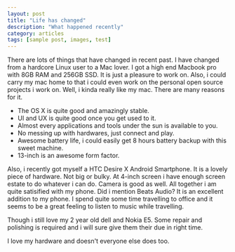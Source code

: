 ```yaml
---
layout: post
title: "Life has changed"
description: "What happened recently"
category: articles
tags: [sample post, images, test]
---
```

There are lots of things that have changed in recent past. I have changed from a hardcore Linux user to a Mac lover. I got a high end Macbook pro with 8GB RAM and 256GB SSD. It is just a pleasure to work on. Also, i could carry my mac home to that i could even work on the personal open source projects i work on. Well, i kinda really like my mac. There are many reasons for it.

- The OS X is quite good and amazingly stable.
- UI and UX is quite good once you get used to it.
- Almost every applications and tools under the sun is available to you.
- No messing up with hardwares, just connect and play.
- Awesome battery life, i could easily get 8 hours battery backup with this sweet machine.
- 13-inch is an awesome form factor.


Also, i recently got myself a HTC Desire X Android Smartphone. It is a lovely piece of hardware. Not big or bulky. At 4-inch screen i have enough screen estate to do whatever i can do. Camera is good as well. All together i am quite satisified with my phone. Did i mention Beats Audio? It is an excellent addition to my phone. I spend quite some time travelling to office and it seems to be a great feeling to listen to music while travelling.


Though i still love my 2 year old dell and Nokia E5. Some repair and polishing is required and i will sure give them their due in right time.

I love my hardware and doesn't everyone else does too.
